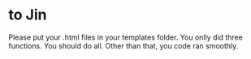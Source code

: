 # to Jin

Please put your .html files in your templates folder. You onlly did three functions. You should do all. Other than that, you code ran smoothly.
